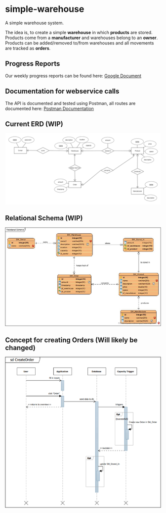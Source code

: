 # simple-warehouse
A simple warehouse system.


The idea is, to create a simple **warehouse** in which **products** are stored. Products come from a **manufacturer** and warehouses belong to an **owner**. Products can be added/removed to/from warehouses and all movements are tracked as **orders**.

## Progress Reports
Our weekly progress reports can be found here: [Google Document](https://docs.google.com/document/d/14HYX8vmpHvp1xSAPp3AMcukWsplfguCXkkr7TbTRDqY/edit?usp=sharing)

## Documentation for webservice calls 
The API is documented and tested using Postman, all routes are documented here: [Postman Documentation](https://documenter.getpostman.com/view/3279137/RzZ1qNC2#e31b80cf-98f5-45af-83e1-cef4c21447e0)

## Current ERD (WIP)
![Entity Relationship Diagram](https://raw.githubusercontent.com/NicoKandut/simple-warehouse/organizational/erd-diagram.png)

## Relational Schema (WIP)
![Relational Schema](https://raw.githubusercontent.com/NicoKandut/simple-warehouse/organizational/relational-diagram.jpg)

## Concept for creating Orders (Will likely be changed)
![Order Concept](https://raw.githubusercontent.com/NicoKandut/simple-warehouse/organizational/sd-creating-orders.PNG)
